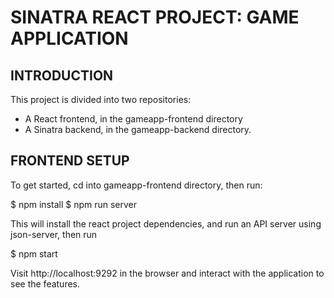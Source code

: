 # SINATRA REACT PROJECT: GAME APPLICATION

## INTRODUCTION
This project is divided into two repositories:
* A React frontend, in the gameapp-frontend directory
* A Sinatra backend, in the gameapp-backend directory.

## FRONTEND SETUP

To get started, cd into gameapp-frontend directory, then run:

$ npm install
$ npm run server

This will install the react project dependencies, and run an API server using json-server, then run 

$ npm start

Visit http://localhost:9292 in the browser and interact with the application to see the features.